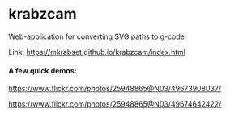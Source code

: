 # krabzcam
Web-application for converting SVG paths to g-code

Link: https://mkrabset.github.io/krabzcam/index.html





#### A few quick demos:

https://www.flickr.com/photos/25948865@N03/49673908037/

https://www.flickr.com/photos/25948865@N03/49674642422/
